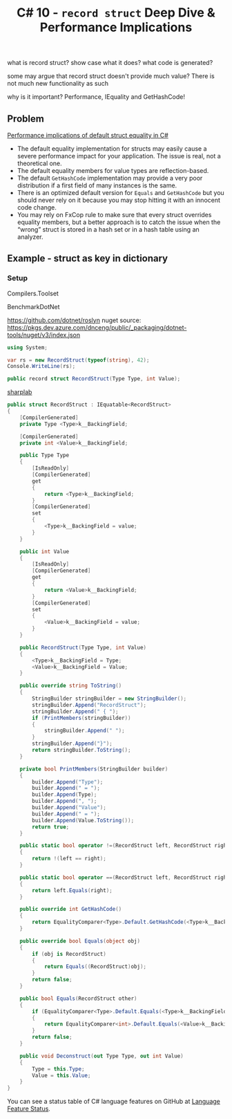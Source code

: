 ﻿---
layout: post
title: C# 10 - `record struct` Deep Dive & Performance Implications
---

what is record struct? show case what it does? what code is generated?

some may argue that record struct doesn't provide much value? There is not much new
functionality as such

why is it important? Performance, IEquality and GetHashCode!


## Problem
[Performance implications of default struct equality in C#](https://devblogs.microsoft.com/premier-developer/performance-implications-of-default-struct-equality-in-c/)
* The default equality implementation for structs may easily cause a severe performance impact for your application. The issue is real, not a theoretical one.
* The default equality members for value types are reflection-based.
* The default `GetHashCode` implementation may provide a very poor distribution if a first field of many instances is the same.
* There is an optimized default version for `Equals` and `GetHashCode` but you should never rely on it because you may stop hitting it with an innocent code change.
* You may rely on FxCop rule to make sure that every struct overrides equality members, but a better approach is to catch the issue when the “wrong” struct is stored in a hash set or in a hash table using an analyzer.

## Example - struct as key in dictionary

### Setup
Compilers.Toolset

BenchmarkDotNet

https://github.com/dotnet/roslyn
nuget source:
https://pkgs.dev.azure.com/dnceng/public/_packaging/dotnet-tools/nuget/v3/index.json


```csharp
using System;

var rs = new RecordStruct(typeof(string), 42);
Console.WriteLine(rs);

public record struct RecordStruct(Type Type, int Value);
```


[sharplab](https://sharplab.io/#v2:EYLgZgpghgLgrgJwgZwLRIMYHsEBNXIwJwYzIA+AAgEwCMAsAFBMBuUCABAshwLwcA7CAHcOAJQjY8AZSIkYAChgBPAA4QsYBZVoAGAJQAaDgBZq+gNxMdATgXdLTawGYuknLg6Fipce5lypAoAKmoQHKHqxgCWAjAcAGpQADZwEI6MQA===)
```csharp
public struct RecordStruct : IEquatable<RecordStruct>
{
    [CompilerGenerated]
    private Type <Type>k__BackingField;

    [CompilerGenerated]
    private int <Value>k__BackingField;

    public Type Type
    {
        [IsReadOnly]
        [CompilerGenerated]
        get
        {
            return <Type>k__BackingField;
        }
        [CompilerGenerated]
        set
        {
            <Type>k__BackingField = value;
        }
    }

    public int Value
    {
        [IsReadOnly]
        [CompilerGenerated]
        get
        {
            return <Value>k__BackingField;
        }
        [CompilerGenerated]
        set
        {
            <Value>k__BackingField = value;
        }
    }

    public RecordStruct(Type Type, int Value)
    {
        <Type>k__BackingField = Type;
        <Value>k__BackingField = Value;
    }

    public override string ToString()
    {
        StringBuilder stringBuilder = new StringBuilder();
        stringBuilder.Append("RecordStruct");
        stringBuilder.Append(" { ");
        if (PrintMembers(stringBuilder))
        {
            stringBuilder.Append(" ");
        }
        stringBuilder.Append("}");
        return stringBuilder.ToString();
    }

    private bool PrintMembers(StringBuilder builder)
    {
        builder.Append("Type");
        builder.Append(" = ");
        builder.Append(Type);
        builder.Append(", ");
        builder.Append("Value");
        builder.Append(" = ");
        builder.Append(Value.ToString());
        return true;
    }

    public static bool operator !=(RecordStruct left, RecordStruct right)
    {
        return !(left == right);
    }

    public static bool operator ==(RecordStruct left, RecordStruct right)
    {
        return left.Equals(right);
    }

    public override int GetHashCode()
    {
        return EqualityComparer<Type>.Default.GetHashCode(<Type>k__BackingField) * -1521134295 + EqualityComparer<int>.Default.GetHashCode(<Value>k__BackingField);
    }

    public override bool Equals(object obj)
    {
        if (obj is RecordStruct)
        {
            return Equals((RecordStruct)obj);
        }
        return false;
    }

    public bool Equals(RecordStruct other)
    {
        if (EqualityComparer<Type>.Default.Equals(<Type>k__BackingField, other.<Type>k__BackingField))
        {
            return EqualityComparer<int>.Default.Equals(<Value>k__BackingField, other.<Value>k__BackingField);
        }
        return false;
    }

    public void Deconstruct(out Type Type, out int Value)
    {
        Type = this.Type;
        Value = this.Value;
    }
}
```


You can see a status table of C# language features on GitHub at 
[Language Feature Status](https://github.com/dotnet/roslyn/blob/master/docs/Language%20Feature%20Status.md).

